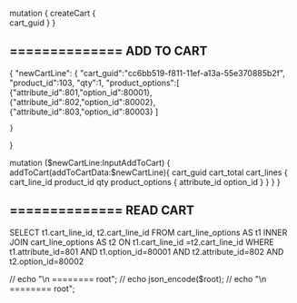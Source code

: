 
mutation {
        createCart {            
            cart_guid
        }
    }

## ============== ADD TO CART
{
    "newCartLine": {
        "cart_guid":"cc6bb519-f811-11ef-a13a-55e370885b2f",
        "product_id":103,
        "qty":1,
        "product_options":[
            {"attribute_id":801,"option_id":80001},
            {"attribute_id":802,"option_id":80002},
            {"attribute_id":803,"option_id":80003}
        ]        
                       
    }
}

mutation ($newCartLine:InputAddToCart) {
        addToCart(addToCartData:$newCartLine){
            cart_guid
            cart_total 
            cart_lines {
                cart_line_id
                product_id
                qty
                product_options {
                    attribute_id
                    option_id
                }
            }
        }
    }


## ============== READ CART

SELECT t1.cart_line_id, t2.cart_line_id FROM cart_line_options AS t1
INNER JOIN cart_line_options AS t2 ON t1.cart_line_id =t2.cart_line_id
WHERE t1.attribute_id=801 AND t1.option_id=80001
AND  t2.attribute_id=802 AND t2.option_id=80002

//                            echo "\n ======== root";
//                            echo json_encode($root);
//                            echo "\n ======== root";

